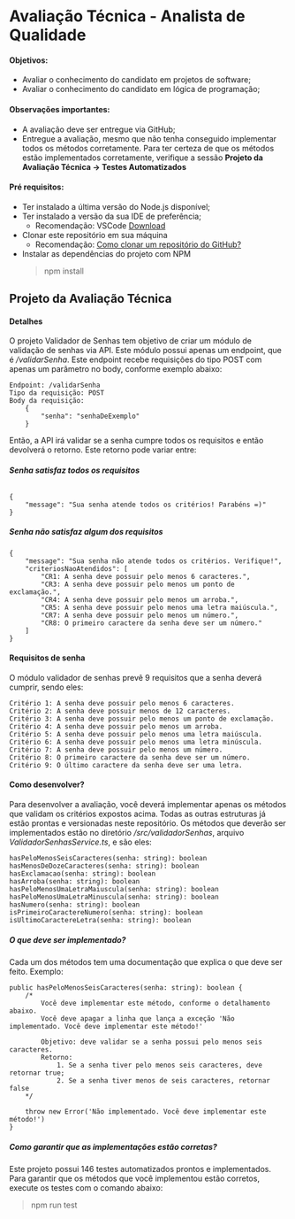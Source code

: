 # Avaliação Técnica - Analista de Qualidade
#### Objetivos: 
* Avaliar o conhecimento do candidato em projetos de software;
* Avaliar o conhecimento do candidato em lógica de programação;

#### Observações importantes:
* A avaliação deve ser entregue via GitHub;
* Entregue a avaliação, mesmo que não tenha conseguido implementar todos os métodos corretamente. Para ter certeza de que os métodos estão implementados corretamente, verifique a sessão **Projeto da Avaliação Técnica -> Testes Automatizados**

#### Pré requisitos:
* Ter instalado a última versão do Node.js disponível;
* Ter instalado a versão da sua IDE de preferência;
    * Recomendação: VSCode [Download](https://code.visualstudio.com/download)
* Clonar este repositório em sua máquina
    * Recomendação: [Como clonar um repositório do GitHub?](https://docs.github.com/pt/repositories/creating-and-managing-repositories/cloning-a-repository)
* Instalar as dependências do projeto com NPM
    > npm install
        
        
## Projeto da Avaliação Técnica
#### Detalhes

O projeto Validador de Senhas tem objetivo de criar um módulo de validação de senhas via API. Este módulo possui apenas um endpoint, que é */validarSenha*. Este endpoint recebe requisições do tipo POST com apenas um parâmetro no body, conforme exemplo abaixo:
    
    Endpoint: /validarSenha
    Tipo da requisição: POST
    Body da requisição: 
        {
            "senha": "senhaDeExemplo"
        }
        
Então, a API irá validar se a senha cumpre todos os requisitos e então devolverá o retorno. Este retorno pode variar entre:

###### **Senha satisfaz todos os requisitos**

    {
	    "message": "Sua senha atende todos os critérios! Parabéns =)"
    }
    
##### **Senha não satisfaz algum dos requisitos**

    {
	    "message": "Sua senha não atende todos os critérios. Verifique!",
	    "criteriosNaoAtendidos": [
		    "CR1: A senha deve possuir pelo menos 6 caracteres.",
		    "CR3: A senha deve possuir pelo menos um ponto de exclamação.",
		    "CR4: A senha deve possuir pelo menos um arroba.",
		    "CR5: A senha deve possuir pelo menos uma letra maiúscula.",
		    "CR7: A senha deve possuir pelo menos um número.",
		    "CR8: O primeiro caractere da senha deve ser um número."
	    ]
    }

#### Requisitos de senha

O módulo validador de senhas prevê 9 requisitos que a senha deverá cumprir, sendo eles:

    Critério 1: A senha deve possuir pelo menos 6 caracteres.
    Critério 2: A senha deve possuir menos de 12 caracteres.
    Critério 3: A senha deve possuir pelo menos um ponto de exclamação.
    Critério 4: A senha deve possuir pelo menos um arroba.
    Critério 5: A senha deve possuir pelo menos uma letra maiúscula.
    Critério 6: A senha deve possuir pelo menos uma letra minúscula.
    Critério 7: A senha deve possuir pelo menos um número.
    Critério 8: O primeiro caractere da senha deve ser um número.
    Critério 9: O último caractere da senha deve ser uma letra.
    
#### Como desenvolver?

Para desenvolver a avaliação, você deverá implementar apenas os métodos que validam os critérios expostos acima. Todas as outras estruturas já estão prontas e versionadas neste repositório. Os métodos que deverão ser implementados estão no diretório */src/validadorSenhas*, arquivo *ValidadorSenhasService.ts*, e são eles:

    hasPeloMenosSeisCaracteres(senha: string): boolean
    hasMenosDeDozeCaracteres(senha: string): boolean
    hasExclamacao(senha: string): boolean
    hasArroba(senha: string): boolean
    hasPeloMenosUmaLetraMaiuscula(senha: string): boolean
    hasPeloMenosUmaLetraMinuscula(senha: string): boolean
    hasNumero(senha: string): boolean
    isPrimeiroCaractereNumero(senha: string): boolean
    isUltimoCaractereLetra(senha: string): boolean

##### O que deve ser implementado?

Cada um dos métodos tem uma documentação que explica o que deve ser feito. Exemplo:

    public hasPeloMenosSeisCaracteres(senha: string): boolean {
        /* 
            Você deve implementar este método, conforme o detalhamento abaixo. 
            Você deve apagar a linha que lança a exceção 'Não implementado. Você deve implementar este método!'

            Objetivo: deve validar se a senha possui pelo menos seis caracteres. 
            Retorno:
                1. Se a senha tiver pelo menos seis caracteres, deve retornar true;
                2. Se a senha tiver menos de seis caracteres, retornar false
        */

        throw new Error('Não implementado. Você deve implementar este método!')
    }

##### Como garantir que as implementações estão corretas?

Este projeto possui 146 testes automatizados prontos e implementados. Para garantir que os métodos que você implementou estão corretos, execute os testes com o comando abaixo:

> npm run test